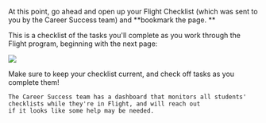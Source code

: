 At this point, go ahead and open up your Flight Checklist (which was sent to you by the Career Success team) and **bookmark the page. ** 

This is a checklist of the tasks you'll complete as you work through the Flight program, beginning with the next page:

![](https://content.screencast.com/users/markdavisDML/folders/Snagit/media/e18cda45-deb6-4c56-988e-9b4380c76c62/2017-07-10_08-10-38.png)

Make sure to keep your checklist current, and check off tasks as you complete them! 

	The Career Success team has a dashboard that monitors all students' checklists while they're in Flight, and will reach out 	
	if it looks like some help may be needed.